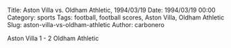 Title: Aston Villa vs. Oldham Athletic, 1994/03/19
Date: 1994/03/19 00:00
Category: sports
Tags: football, football scores, Aston Villa, Oldham Athletic
Slug: aston-villa-vs-oldham-athletic
Author: carbonero


Aston Villa 1 - 2 Oldham Athletic
